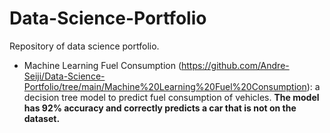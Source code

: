 # Data-Science-Portfolio
Repository of data science portfolio.
* Machine Learning Fuel Consumption (https://github.com/Andre-Seiji/Data-Science-Portfolio/tree/main/Machine%20Learning%20Fuel%20Consumption): a decision tree model to predict fuel consumption of vehicles. **The model has 92% accuracy and correctly predicts a car that is not on the dataset.**  
